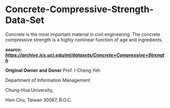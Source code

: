 # Concrete-Compressive-Strength-Data-Set
Concrete is the most important material in civil engineering. The concrete compressive strength is a highly nonlinear function of age and ingredients.

***source: https://archive.ics.uci.edu/ml/datasets/Concrete+Compressive+Strength***

**Original Owner and Donor**
Prof. I-Cheng Yeh

Department of Information Management

Chung-Hua University,

Hsin Chu, Taiwan 30067, R.O.C.
